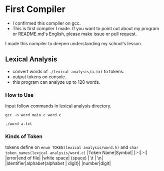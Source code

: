 # First Compiler
- I confirmed this compiler on gcc.
- This is first compiler I made. If you want to point out about my program or README.md's English, please make issue or pull request.

I made this compiler to deepen understanding my school's lesson.

## Lexical Analysis
- convert words of `./lexical analysis/a.txt` to tokens.
- output tokens on console.
- this program can analyze up to 128 words.

### How to Use
Input follow commands in lexical analysis directory.

```gcc -o word main.c word.c```

```./word a.txt```

### Kinds of Token
tokens define on `enum TOKEN(lexical analysis/word.h)` and `char token_names(lexical analysis/word.c)`
|Token Name|Symbol|
|:-:|:-:|
|error|end of file|
|white space| (space) \| \t \| \n|
|identifier|alphabet{alphabet \| digit}|
|number|digit|
